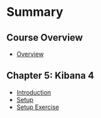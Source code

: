 # Summary

## Course Overview ##
* [Overview](./README.md)

## Chapter 5: Kibana 4 ##
* [Introduction](./content/chapter-05/Intro.md)
* [Setup](./content/chapter-05/Setup.md)
* [Setup Exercise](./content/chapter-05/SetupEx.md)